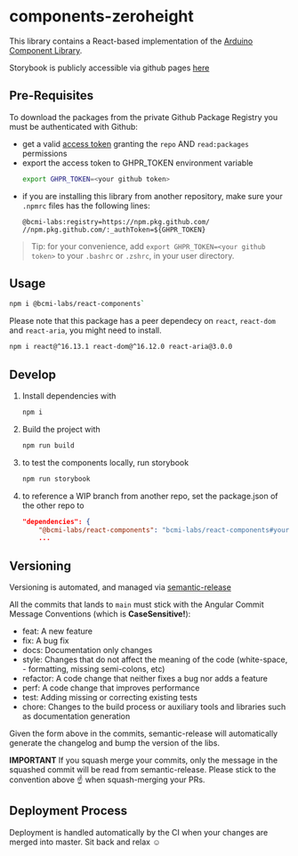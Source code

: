 # components-zeroheight

This library contains a React-based implementation of the [Arduino Component Library](https://www.figma.com/file/euysycI6QhSSbN7Qvguce8/🎛UI-Controls).

Storybook is publicly accessible via github pages [here](https://bcmi-labs.github.io/react-components/)

## Pre-Requisites

To download the packages from the private Github Package Registry you must be authenticated with Github:
- get a valid [access token](https://github.com/settings/tokens/) granting the `repo` AND `read:packages` permissions
- export the access token to GHPR_TOKEN environment variable
    ```sh
    export GHPR_TOKEN=<your github token>
    ```
- if you are installing this library from another repository, make sure your `.npmrc` files has the following lines:
    ```
    @bcmi-labs:registry=https://npm.pkg.github.com/
    //npm.pkg.github.com/:_authToken=${GHPR_TOKEN}
    ```

> Tip: for your convenience, add `export GHPR_TOKEN=<your github token>` to your `.bashrc` or `.zshrc`, in your user directory.

## Usage

```sh
npm i @bcmi-labs/react-components`
```

Please note that this package has a peer dependecy on `react`, `react-dom` and `react-aria`, you might need to install.

```sh
npm i react@^16.13.1 react-dom@^16.12.0 react-aria@3.0.0
```

## Develop

1. Install dependencies with 
    ```sh
    npm i
    ```

2. Build the project with 

    ```sh
    npm run build
    ```

3. to test the components locally, run storybook

    ```sh
    npm run storybook
    ```

4. to reference a WIP branch from another repo, set the package.json of the other repo to
    ```json
    "dependencies": {
        "@bcmi-labs/react-components": "bcmi-labs/react-components#your-branch",
        ...
    ```

## Versioning

Versioning is automated, and managed via [semantic-release](https://github.com/semantic-release/)

All the commits that lands to `main` must stick with the Angular Commit Message Conventions (which is **CaseSensitive!**):

- feat: A new feature
- fix: A bug fix
- docs: Documentation only changes
- style: Changes that do not affect the meaning of the code (white-space, - formatting, missing semi-colons, etc)
- refactor: A code change that neither fixes a bug nor adds a feature
- perf: A code change that improves performance
- test: Adding missing or correcting existing tests
- chore: Changes to the build process or auxiliary tools and libraries such as documentation generation

Given the form above in the commits, semantic-release will automatically generate the changelog and bump the version of the libs.

**IMPORTANT**
If you squash merge your commits, only the message in the squashed commit will be read from semantic-release.
Please stick to the convention above ☝️ when squash-merging your PRs.


## Deployment Process
 
Deployment is handled automatically by the CI when your changes are merged into master. Sit back and relax ☺️